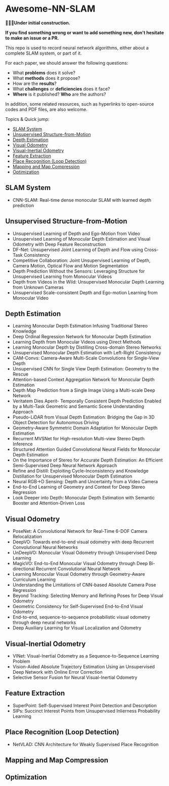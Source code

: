 # Awesome-NN-SLAM

**:running::running::running:Under initial construction.**

**If you find something wrong or want to add something new, don't hesitate to make an issue or a PR.**

This repo is used to record neural network algorithms, either about a complete SLAM system, or part of it. 

For each paper, we should answer the following questions:
- What **problems** does it solve?
- What **methods** does it propose?
- How are the **results**?
- What **challenges** or **deficiencies** does it face?
- **Where** is it published? **Who** are the authors?

In addition, some related resources, such as hyperlinks to open-source codes and PDF files, are also welcome.

Topics & Quick jump: 
  - [SLAM System](#slam-system)
  - [Unsupervised Structure-from-Motion](#unsupervised-structure-from-motion)
  - [Depth Estimation](#depth-estimation)
  - [Visual Odometry](#visual-odometry)
  - [Visual-Inertial Odometry](#visual-inertial-odometry)
  - [Feature Extraction](#feature-extraction)
  - [Place Recognition (Loop Detection)](#place-recognition-loop-detection)
  - [Mapping and Map Compression](#mapping-and-map-compression)
  - [Optimization](#optimization)

## SLAM System
- CNN-SLAM: Real-time dense monocular SLAM with learned depth prediction

## Unsupervised Structure-from-Motion
- Unsupervised Learning of Depth and Ego-Motion from Video
- Unsupervised Learning of Monocular Depth Estimation and Visual Odometry with Deep Feature Reconstruction
- DF-Net: Unsupervised Joint Learning of Depth and Flow using Cross-Task Consistency
- Competitive Collaboration: Joint Unsupervised Learning of Depth, Camera Motion, Optical Flow and Motion Segmentation
- Depth Prediction Without the Sensors: Leveraging Structure for Unsupervised Learning from Monocular Videos
- Depth from Videos in the Wild: Unsupervised Monocular Depth Learning from Unknown Cameras
- Unsupervised Scale-consistent Depth and Ego-motion Learning from Monocular Video

## Depth Estimation
- Learning Monocular Depth Estimation Infusing Traditional Stereo Knowledge
- Deep Ordinal Regression Network for Monocular Depth Estimation
- Learning Depth from Monocular Videos using Direct Methods
- Learning Monocular Depth by Distilling Cross-domain Stereo Networks
- Unsupervised Monocular Depth Estimation with Left-Right Consistency
- CAM-Convs: Camera-Aware Multi-Scale Convolutions for Single-View Depth
- Unsupervised CNN for Single View Depth Estimation: Geometry to the Rescue
- Attention-based Context Aggregation Network for Monocular Depth Estimation
- Depth Map Prediction from a Single Image Using a Multi-scale Deep Network
- Veritatem Dies Aperit- Temporally Consistent Depth Prediction Enabled by a Multi-Task Geometric and Semantic Scene Understanding Approach
- Pseudo-LiDAR from Visual Depth Estimation: Bridging the Gap in 3D Object Detection for Autonomous Driving
- Geometry-Aware Symmetric Domain Adaptation for Monocular Depth Estimation
- Recurrent MVSNet for High-resolution Multi-view Stereo Depth Inference
- Structured Attention Guided Convolutional Neural Fields for Monocular Depth Estimation
- On the Importance of Stereo for Accurate Depth Estimation: An Efficient Semi-Supervised Deep Neural Network Approach
- Refine and Distill: Exploiting Cycle-Inconsistency and Knowledge Distillation for Unsupervised Monocular Depth Estimation
- Neural RGB->D Sensing: Depth and Uncertainty from a Video Camera
- End-to-End Learning of Geometry and Context for Deep Stereo Regression
- Look Deeper into Depth: Monocular Depth Estimation with Semantic Booster and Attention-Driven Loss

## Visual Odometry
- PoseNet: A Convolutional Network for Real-Time 6-DOF Camera Relocalization
- DeepVO: Towards end-to-end visual odometry with deep Recurrent Convolutional Neural Networks
- UnDeepVO: Monocular Visual Odometry through Unsupervised Deep Learning
- MagicVO: End-to-End Monocular Visual Odometry through Deep Bi-directional Recurrent Convolutional Neural Network
- Learning Monocular Visual Odometry through Geometry-Aware Curriculum Learning
- Understanding the Limitations of CNN-based Absolute Camera Pose Regression
- Beyond Tracking: Selecting Memory and Refining Poses for Deep Visual Odometry
- Geometric Consistency for Self-Supervised End-to-End Visual Odometry
- End-to-end, sequence-to-sequence probabilistic visual odometry through deep neural networks
- Deep Auxiliary Learning for Visual Localization and Odometry

## Visual-Inertial Odometry
- VINet: Visual-Inertial Odometry as a Sequence-to-Sequence Learning Problem
- Vision-Aided Absolute Trajectory Estimation Using an Unsupervised Deep Network with Online Error Correction
- Selective Sensor Fusion for Neural Visual-Inertial Odometry 

## Feature Extraction
- SuperPoint: Self-Supervised Interest Point Detection and Description
- SIPs: Succinct Interest Points from Unsupervised Inlierness Probability Learning

## Place Recognition (Loop Detection)
- NetVLAD: CNN Architecture for Weakly Supervised Place Recognition

## Mapping and Map Compression

## Optimization
